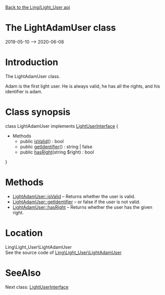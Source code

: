 [Back to the Ling/Light_User api](https://github.com/lingtalfi/Light_User/blob/master/doc/api/Ling/Light_User.md)



The LightAdamUser class
================
2019-05-10 --> 2020-06-08






Introduction
============

The LightAdamUser class.

Adam is the first light user.
He is always valid, he has all the rights, and his identifier is adam.



Class synopsis
==============


class <span class="pl-k">LightAdamUser</span> implements [LightUserInterface](https://github.com/lingtalfi/Light_User/blob/master/doc/api/Ling/Light_User/LightUserInterface.md) {

- Methods
    - public [isValid](https://github.com/lingtalfi/Light_User/blob/master/doc/api/Ling/Light_User/LightAdamUser/isValid.md)() : bool
    - public [getIdentifier](https://github.com/lingtalfi/Light_User/blob/master/doc/api/Ling/Light_User/LightAdamUser/getIdentifier.md)() : string | false
    - public [hasRight](https://github.com/lingtalfi/Light_User/blob/master/doc/api/Ling/Light_User/LightAdamUser/hasRight.md)(string $right) : bool

}






Methods
==============

- [LightAdamUser::isValid](https://github.com/lingtalfi/Light_User/blob/master/doc/api/Ling/Light_User/LightAdamUser/isValid.md) &ndash; Returns whether the user is valid.
- [LightAdamUser::getIdentifier](https://github.com/lingtalfi/Light_User/blob/master/doc/api/Ling/Light_User/LightAdamUser/getIdentifier.md) &ndash; or false if the user is not valid.
- [LightAdamUser::hasRight](https://github.com/lingtalfi/Light_User/blob/master/doc/api/Ling/Light_User/LightAdamUser/hasRight.md) &ndash; Returns whether the user has the given right.





Location
=============
Ling\Light_User\LightAdamUser<br>
See the source code of [Ling\Light_User\LightAdamUser](https://github.com/lingtalfi/Light_User/blob/master/LightAdamUser.php)



SeeAlso
==============
Next class: [LightUserInterface](https://github.com/lingtalfi/Light_User/blob/master/doc/api/Ling/Light_User/LightUserInterface.md)<br>
